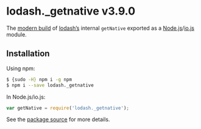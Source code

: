 # lodash._getnative v3.9.0

The [modern build](https://github.com/lodash/lodash/wiki/Build-Differences) of [lodash’s](https://lodash.com/) internal `getNative` exported as a [Node.js](http://nodejs.org/)/[io.js](https://iojs.org/) module.

## Installation

Using npm:

```bash
$ {sudo -H} npm i -g npm
$ npm i --save lodash._getnative
```

In Node.js/io.js:

```js
var getNative = require('lodash._getnative');
```

See the [package source](https://github.com/lodash/lodash/blob/3.9.0-npm-packages/lodash._getnative) for more details.

